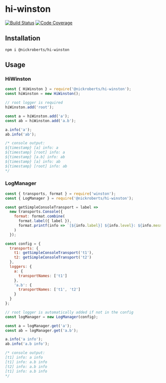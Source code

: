 # hi-winston

[![Build Status](https://travis-ci.com/nickroberts/hi-winston.svg?branch=master)](https://travis-ci.com/nickroberts/hi-winston)
[![Code Coverage](https://codecov.io/gh/nickroberts/hi-winston/branch/master/graph/badge.svg)](https://codecov.io/gh/nickroberts/hi-winston)

## Installation

```shell
npm i @nickroberts/hi-winston
```

## Usage

### HiWinston

```javascript
const { HiWinston } = require('@nickroberts/hi-winston');
const hiWinston = new HiWinston();

// root logger is required
hiWinston.add('root');

const a = hiWinston.add('a');
const ab = hiWinston.add('a.b');

a.info('a');
ab.info('ab');

/* console output:
${timestamp} [a] info: a
${timestamp} [root] info: a
${timestamp} [a.b] info: ab
${timestamp} [a] info: ab
${timestamp} [root] info: ab
*/
```

### LogManager

```javascript
const { transports, format } = require('winston');
const { LogManager } = require('@nickroberts/hi-winston');

const getSimpleConsoleTransport = label =>
  new transports.Console({
    format: format.combine(
      format.label({ label }),
      format.printf(info => `[${info.label}] ${info.level}: ${info.message}`)
    )
  });

const config = {
  transports: {
    t1: getSimpleConsoleTransport('t1'),
    t2: getSimpleConsoleTransport('t2')
  },
  loggers: {
    a: {
      transportNames: ['t1']
    },
    'a.b': {
      transportNames: ['t1', 't2']
    }
  }
};

// root logger is automatically added if not in the config
const logManager = new LogManager(config);

const a = logManager.get('a');
const ab = logManager.get('a.b');

a.info('a info');
ab.info('a.b info');

/* console output:
[t1] info: a info
[t1] info: a.b info
[t2] info: a.b info
[t1] info: a.b info
*/
```

